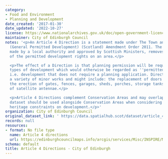 ```yaml
---
category:
- Food and Environment
- Planning and Development
date_created: '2017-01-30'
date_updated: '2022-10-27'
license: https://www.nationalarchives.gov.uk/doc/open-government-licence/version/3/
maintainer: City of Edinburgh Council
notes: '<p>An Article 4 Direction is a statement made under The Town and Country Planning
  (General Permitted Development) (Scotland) Amendment Order 2011. The Direction,
  made by a local authority and approved by Scottish Ministers, removes all or some
  of the permitted development rights on an area.</p>

  <p>The effect of a Direction is that planning permission will be required for specific
  types of development which would otherwise be regarded as ''permitted development'',
  i.e. development that does not require a planning application. Directions can cover
  a variety of minor works and might include: the replacement of doors and windows,
  the erection of gates, fences, garages, sheds, porches, storage tanks or the installation
  of satellite antennae.</p>

  <p>Article 4 Directions complement Conservation Areas and may overlap these. This
  dataset should be used alongside Conservation Areas when considering built environment
  heritage constraints on development.</p>'
organization: City of Edinburgh Council
original_dataset_link: ' https://data.spatialhub.scot/dataset/article_4_directions-ce'
records: null
resources:
- format: No file type
  name: Article 4 directions
  url: https://edinburghcouncilmaps.info/arcgis/services/Misc/INSPIRE/MapServer/WFSServer?
schema: default
title: Article 4 Directions - City of Edinburgh
---
```

